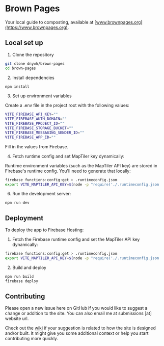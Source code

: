 # Brown Pages

Your local guide to composting, available at [www.brownpages.org](https://www.brownpages.org).

## Local set up

1. Clone the repository

```bash
git clone dnywh/brown-pages
cd brown-pages
```

2. Install dependencies

```bash
npm install
```

3. Set up environment variables

Create a .env file in the project root with the following values:

```bash
VITE_FIREBASE_API_KEY=""
VITE_FIREBASE_AUTH_DOMAIN=""
VITE_FIREBASE_PROJECT_ID=""
VITE_FIREBASE_STORAGE_BUCKET=""
VITE_FIREBASE_MESSAGING_SENDER_ID=""
VITE_FIREBASE_APP_ID=""
```

Fill in the values from Firebase.

4. Fetch runtime config and set MapTiler key dynamically:

Runtime environment variables (such as the MapTiler API key) are stored in Firebase's runtime config. You'll need to generate that locally:

```bash
firebase functions:config:get > .runtimeconfig.json
export VITE_MAPTILER_API_KEY=$(node -p "require('./.runtimeconfig.json').maptiler.key")
```

6. Run the development server:

```bash
npm run dev
```

## Deployment

To deploy the app to Firebase Hosting:

1. Fetch the Firebase runtime config and set the MapTiler API key dynamically:

```bash
firebase functions:config:get > .runtimeconfig.json
export VITE_MAPTILER_API_KEY=$(node -p "require('./.runtimeconfig.json').maptiler.key")
```

2. Build and deploy

```bash
npm run build
firebase deploy
```

## Contributing

Please open a new issue here on GitHub if you would like to suggest a change or addition to the site. You can also email me at submissions [at] website url.

Check out the [wiki](https://github.com/dnywh/brown-pages/wiki) if your suggestion is related to how the site is designed and/or built. It might give you some additional context or help you start contributing more quickly.
